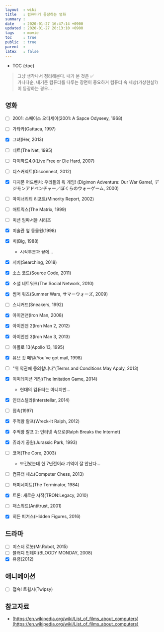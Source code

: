 ```yaml
---
layout  : wiki
title   : 컴퓨터가 등장하는 영화
summary : 
date    : 2020-01-27 16:47:14 +0900
updated : 2020-01-27 20:13:10 +0900
tags    : movie
toc     : true
public  : true
parent  : 
latex   : false
---
```

* TOC
{:toc}

> 그냥 생각나서 정리해본다. 내가 본 것은 ✅  
가나다순, 내기준 컴퓨터를 다루는 장면이 중요하거 컴퓨터 속 세상(가상현실?)이 등장하는 경우... 

## 영화
* [ ] 2001: 스페이스 오디세이(2001: A Sapce Odyseey, 1968)
* [ ] 가타카(Gattaca, 1997)
* [X] 그녀(Her, 2013)
* [ ] 네트(The Net, 1995) 
* [ ] 다이하드4.0(Live Free or Die Hard, 2007)
* [ ] 디스커넥트(Disconnect, 2012)
* [X] 디지몬 어드벤처: 우리들의 워 게임! (Digimon Adventure: Our War Game!, デジモンアドベンチャー／ぼくらのウォーゲーム, 2000) 
* [ ] 마이너리티 리포트(Minority Report, 2002)
* [ ] 매트릭스(The Matrix, 1999)
* [ ] 미션 임파서블 시리즈 
* [X] 미술관 옆 동물원(1998)
* [X] 빅(Big, 1988)
    * 시작부분과 끝에...
* [X] 서치(Searching, 2018)
* [X] 소스 코드(Source Code, 2011)
* [X] 소셜 네트워크(The Social Network, 2010)
* [X] 썸머 워즈(Summer Wars, サマーウォーズ, 2009)
* [ ] 스니커드(Sneakers, 1992)
* [X] 아이언맨(Iron Man, 2008)
* [X] 아이언맨 2(Iron Man 2, 2012)
* [X] 아이언맨 3(Iron Man 3, 2013)
* [ ] 아폴로 13(Apollo 13, 1995)
* [X] 유브 갓 메일(You've got mail, 1998)
* [ ] "위 약관에 동의합니다"(Terms and Conditions May Apply, 2013)
* [X] 이미테이션 게임(The Imitation Game, 2014)
    * 현대의 컴퓨터는 아니지만...
* [X] 인터스텔라(Interstellar, 2014)
* [ ] 접속(1997)
* [X] 주먹왕 랄프(Wreck-It Ralph, 2012)
* [X] 주먹왕 랄프 2: 인터넷 속으로(Ralph Breaks the Internet)
* [X] 쥬라기 공원(Jurassic Park, 1993)
* [ ] 코어(The Core, 2003)
    * 보긴봤는데 한 7년전이라 기억이 잘 안난다...
* [ ] 컴퓨터 체스(Computer Chess, 2013)
* [ ] 터미네이트(The Terminator, 1984)
* [X] 트론: 새로운 시작(TRON:Legacy, 2010)
* [ ] 패스워드(Antitrust, 2001) 
* [X] 히든 피겨스(Hidden Figures, 2016)


## 드라마
* [ ] 미스터 로봇(Mr.Robot, 2015)
* [ ] 블러디 먼데이(BLOODY MONDAY, 2008)
* [X] 유령(2012)

## 애니메이션 
* [ ] 접속! 트윕시(Twipsy)


## 참고자료
- [https://en.wikipedia.org/wiki/List_of_films_about_computers](https://en.wikipedia.org/wiki/List_of_films_about_computers)

